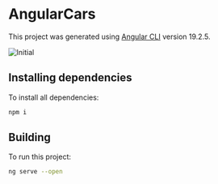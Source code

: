 # AngularCars

This project was generated using [Angular CLI](https://github.com/angular/angular-cli) version 19.2.5.

![Initial](https://github.com/user-attachments/assets/ada691c5-8937-42f9-872e-d0badddd0899)

## Installing dependencies

To install all dependencies:

```bash
npm i
```

## Building

To run this project:

```bash
ng serve --open
```


